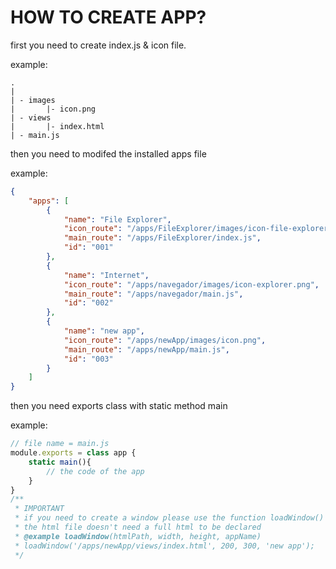 # HOW TO CREATE APP?
first you need to create index.js & icon file.

example: 
```
.
|
| - images
|       |- icon.png
| - views
|       |- index.html
| - main.js
```

then you need to modifed the installed apps file

example:
```json
{
    "apps": [
        {
            "name": "File Explorer",
            "icon_route": "/apps/FileExplorer/images/icon-file-explorer.png",
            "main_route": "/apps/FileExplorer/index.js",
            "id": "001"
        },
        {
            "name": "Internet",
            "icon_route": "/apps/navegador/images/icon-explorer.png",
            "main_route": "/apps/navegador/main.js",
            "id": "002"
        },
        {
            "name": "new app",
            "icon_route": "/apps/newApp/images/icon.png",
            "main_route": "/apps/newApp/main.js",
            "id": "003"
        }
    ]
}
```

then you need exports class with static method main

example:

```js
// file name = main.js
module.exports = class app {
    static main(){
        // the code of the app
    }
}
/**
 * IMPORTANT 
 * if you need to create a window please use the function loadWindow()
 * the html file doesn't need a full html to be declared
 * @example loadWindow(htmlPath, width, height, appName)
 * loadWindow('/apps/newApp/views/index.html', 200, 300, 'new app');
 */
```
